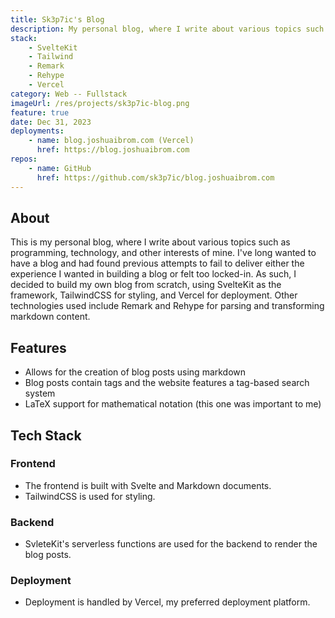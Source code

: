 ```yaml
---
title: Sk3p7ic's Blog
description: My personal blog, where I write about various topics such as programming, technology, and other interests of mine.
stack:
    - SvelteKit
    - Tailwind
    - Remark
    - Rehype
    - Vercel
category: Web -- Fullstack
imageUrl: /res/projects/sk3p7ic-blog.png
feature: true
date: Dec 31, 2023
deployments:
    - name: blog.joshuaibrom.com (Vercel)
      href: https://blog.joshuaibrom.com
repos:
    - name: GitHub
      href: https://github.com/sk3p7ic/blog.joshuaibrom.com
---
```


## About

This is my personal blog, where I write about various topics such as programming, technology, and other interests of mine. I've
long wanted to have a blog and had found previous attempts to fail to deliver either the experience I wanted in building a blog
or felt too locked-in. As such, I decided to build my own blog from scratch, using SvelteKit as the framework, TailwindCSS for
styling, and Vercel for deployment. Other technologies used include Remark and Rehype for parsing and transforming markdown
content.

## Features

- Allows for the creation of blog posts using markdown
- Blog posts contain tags and the website features a tag-based search system
- LaTeX support for mathematical notation (this one was important to me)

## Tech Stack

### Frontend

- The frontend is built with Svelte and Markdown documents.
- TailwindCSS is used for styling.

### Backend

- SvleteKit's serverless functions are used for the backend to render the blog posts.

### Deployment

- Deployment is handled by Vercel, my preferred deployment platform.
